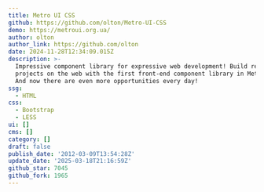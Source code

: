 ```yaml
---
title: Metro UI CSS
github: https://github.com/olton/Metro-UI-CSS
demo: https://metroui.org.ua/
author: olton
author_link: https://github.com/olton
date: 2024-11-28T12:34:09.015Z
description: >-
  Impressive component library for expressive web development! Build responsive
  projects on the web with the first front-end component library in Metro Style.
  And now there are even more opportunities every day!
ssg:
  - HTML
css:
  - Bootstrap
  - LESS
ui: []
cms: []
category: []
draft: false
publish_date: '2012-03-09T13:54:28Z'
update_date: '2025-03-18T21:16:59Z'
github_star: 7045
github_fork: 1965
---
```

